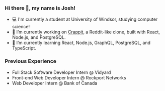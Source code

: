 ### Hi there 👋, my name is Josh!
- 💻 I'm currently a student at University of Windsor, studying computer science!
- 🔭 I’m currently working on [Crappit](https://crappit.lol/), a Reddit-like clone, built with React, Node.js, and PostgreSQL.  
- 🌱 I’m currently learning React, Node.js, GraphQL, PostgreSQL, and TypeScript. 

### Previous Experience
- Full Stack Software Developer Intern @ Vidyard
- Front-end Web Developer Intern @ Rockport Networks
- Web Developer Intern @ Bank of Canada
